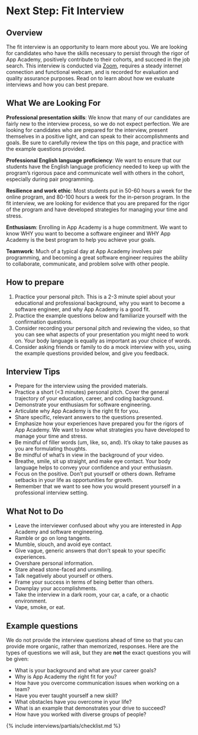 # Next Step: Fit Interview

## Overview
The fit interview is an opportunity to learn more about you. We are looking for candidates who have the skills necessary to persist through the rigor of App Academy, positively contribute to their cohorts, and succeed in the job search. This interview is conducted via [Zoom][zoom], requires a steady internet connection and functional webcam, and is recorded for evaluation and quality assurance purposes. Read on to learn about how we evaluate interviews and how you can best prepare.
 
 
## What We are Looking For
**Professional presentation skills**: We know that many of our candidates are fairly new to the interview process, so we do not expect perfection. We are looking for candidates who are prepared for the interview, present themselves in a positive light, and can speak to their accomplishments and goals. Be sure to carefully review the tips on this page, and practice with the example questions provided.

**Professional English language proficiency**: We want to ensure that our students have the English language proficiency needed to keep up with the program’s rigorous pace and communicate well with others in the cohort, especially during pair programming.

**Resilience and work ethic**: Most students put in 50-60 hours a week for the online program, and 80-100 hours a week for the in-person program. In the fit interview, we are looking for evidence that you are prepared for the rigor of the program and have developed strategies for managing your time and stress.

**Enthusiasm**: Enrolling in App Academy is a huge commitment. We want to know WHY you want to become a software engineer and WHY App Academy is the best program to help you achieve your goals. 

**Teamwork**: Much of a typical day at App Academy involves pair programming, and becoming a great software engineer requires the ability to collaborate, communicate, and problem solve with other people.
 
 
## How to prepare
1. Practice your personal pitch. This is a 2-3 minute spiel about your educational and professional background, why you want to become a software engineer, and why App Academy is a good fit.
2. Practice the example questions below and familiarize yourself with the confirmation questions. 
3. Consider recording your personal pitch and reviewing the video, so that you can see what aspects of your presentation you might need to work on. Your body language is equally as important as your choice of words. 
4. Consider asking friends or family to do a mock interview with you, using the example questions provided below, and give you feedback. 
 
 
## Interview Tips
* Prepare for the interview using the provided materials.
* Practice a short (<3 minutes) personal pitch. Cover the general trajectory of your education, career, and coding background.
* Demonstrate your enthusiasm for software engineering.
* Articulate why App Academy is the right fit for you.
* Share specific, relevant answers to the questions presented.
* Emphasize how your experiences have prepared you for the rigors of App Academy. We want to know what strategies you have developed to manage your time and stress.
* Be mindful of filler words (um, like, so, and). It’s okay to take pauses as you are formulating thoughts.
* Be mindful of what’s in view in the background of your video. 
* Breathe, smile, sit up straight, and make eye contact. Your body language helps to convey your confidence and your enthusiasm.
* Focus on the positive. Don’t put yourself or others down. Reframe setbacks in your life as opportunities for growth.
* Remember that we want to see how you would present yourself in a professional interview setting.

## What Not to Do
* Leave the interviewer confused about why you are interested in App Academy and software engineering.
* Ramble or go on long tangents.
* Mumble, slouch, and avoid eye contact.
* Give vague, generic answers that don’t speak to your specific experiences.
* Overshare personal information.
* Stare ahead stone-faced and unsmiling.
* Talk negatively about yourself or others.
* Frame your success in terms of being better than others.
* Downplay your accomplishments.
* Take the interview in a dark room, your car, a cafe, or a chaotic environment.
* Vape, smoke, or eat.

  
## Example questions
We do not provide the interview questions ahead of time so that you can provide more organic, rather than memorized, responses. Here are the types of questions we will ask, but they are **not** the exact questions you will be given:
* What is your background and what are your career goals?
* Why is App Academy the right fit for you?
* How have you overcome communication issues when working on a team?
* Have you ever taught yourself a new skill?
* What obstacles have you overcome in your life? 
* What is an example that demonstrates your drive to succeed?
* How have you worked with diverse groups of people? 
 
 
{% include interviews/partials/checklist.md %}

[zoom]: https://www.zoom.us
